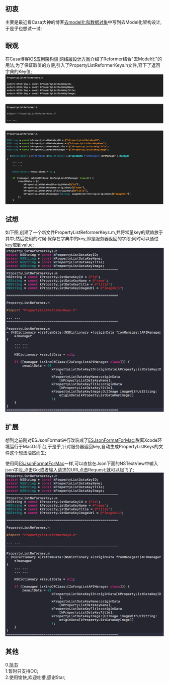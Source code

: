 
## 初衷  
主要是最近看Casa大神的博客[去model化和数据对象](https://casatwy.com/OOP_nomodel.html)中写到去Model化架构设计,于是乎也想试一试;  
## 眼观   
在Casa博客[iOS应用架构谈 网络层设计方案](https://casatwy.com/iosying-yong-jia-gou-tan-wang-luo-ceng-she-ji-fang-an.html)介绍了Reformer结合"去Model化"的用法,为了保证取值的方便,引入了PropertyListReformerKeys.h文件,容下了返回字典的Key值;   
![image](https://github.com/czhen09/ConstKeyValueCreater/blob/master/Image/Casa.png)   

## 试想  
如下图,创建了一个新文件PropertyListReformerKeys.m,并将常量key的赋值放于其中;然后使用的时候:保存在字典中的key,即是服务器返回的字段;同时可以通过key取到value;  
![image](https://github.com/czhen09/ConstKeyValueCreater/blob/master/Image/ZX.png) 



## 扩展  
想到之前刚对ESJsonFormat进行改装成了[ESJsonFormatForMac](https://github.com/czhen09/ESJsonFormatForMac);脱离Xcode环境运行于MacOs平台,于是乎,针对服务器返回key,自动生成PropertyListKeys的文件这个想法油然而生;   


使用同[ESJsonFormatForMac](https://github.com/czhen09/ESJsonFormatForMac)一样,可以直接在Json下面的NSTextView中输入json字段,点击Go;或者输入请求的URl,点击Request;就可以起飞了;
![image](https://github.com/czhen09/ConstKeyValueCreater/blob/master/Image/ZX.png)



## 其他  
0.[简书](http://www.jianshu.com/p/2a388b806c1d)  
1.暂时只支持OC;    
2.使用愉快,欢迎吐槽,感谢Star;


